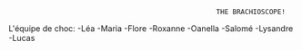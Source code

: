                                                        THE BRACHIOSCOPE!

L'équipe de choc:
    -Léa    -Maria    -Flore    -Roxanne    -Oanella    -Salomé    -Lysandre    -Lucas

